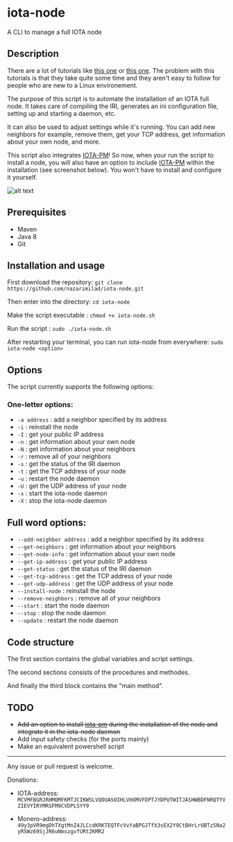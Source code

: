 # iota-node
A CLI to manage a full IOTA node

## Description

There are a lot of tutorials like [this one](https://www.simform.com/iota-iiot-tutorial-part-2/) or [this one](https://forum.helloiota.com/2424/Setting-up-a-VPS-IOTA-Full-Node-from-scratch). The problem with this tutorials is that they take quite some time and they aren't easy to follow for people who are new to a Linux environement.

The purpose of this script is to automate the installation of an IOTA full node. It takes care of compiling the IRI, generates an ini configuration file, setting up and starting a daemon, etc.

It can also be used to adjust settings while it's running. You can add new neighbors for example, remove them, get your TCP address, get information about your own node, and more.

This script also integrates [IOTA-PM](https://github.com/akashgoswami/ipm)! So now, when your run the script to install a node, you will also have an option to include [IOTA-PM](https://github.com/akashgoswami/ipm) within the installation (see screenshot below). You won't have to install and configure it yourself.

![alt text](https://i.imgur.com/BDhVs35.png "Terminal screenshot")

## Prerequisites

* Maven
* Java 8
* Git

## Installation and usage

First download the repository: `git clone https://github.com/nazarimilad/iota-node.git`

Then enter into the directory: `cd iota-node`

Make the script executable   : `chmod +x iota-node.sh`

Run the script               : `sudo ./iota-node.sh`

After restarting your terminal, you can run iota-node from everywhere: `sudo iota-node <option>`

## Options
The script currently supports the following options:

### One-letter options:

* `-a address` : add a neighbor specified by its address
* `-i` : reinstall the node
* `-I` : get your public IP address
* `-n` : get information about your own node
* `-N` : get information about your neighbors
* `-r` : remove all of your neighbors
* `-s` : get the status of the IRI daemon
* `-t` : get the TCP address of your node
* `-u` : restart the node daemon
* `-U` : get the UDP address of your node
* `-x` : start the iota-node daemon
* `-X` : stop the iota-node daemon

## Full word options:

* `--add-neighbor address` : add a neighbor specified by its address 
* `--get-neighbors` : get information about your neighbors
* `--get-node-info` : get information about your own node
* `--get-ip-address` : get your public IP address
* `--get-status` : get the status of the IRI daemon
* `--get-tcp-address` : get the TCP address of your node
* `--get-udp-address` : get the UDP address of your node
* `--install-node` : reinstall the node
* `--remove-neighbors` : remove all of your neighbors
* `--start` : start the node daemon
* `--stop` : stop the node daemon
* `--update` : restart the node daemon

## Code structure 

The first section contains the global variables and script settings.

The second sections consists of the procedures and methodes.

And finally the third block contains the "main method".

## TODO

* ~~Add an option to install [iota-pm](https://github.com/akashgoswami/ipm) during the installation of the node and integrate it in the iota-node daemon~~
* Add input safety checks (for the ports mainly)
* Make an equivalent powershell script

---

Any issue or pull request is welcome.

Donations: 

* IOTA-address: `MCVMFBGRJRHMOMFKMTJCIKWSLVQOUASOIHLVHXMVFDPTJYDPUTWITJASHWBDFNRQTYVZIEVYIRYMRSFM9CVDPLSYY9`

* Monero-address: `49y3pVR9mgDhTXgtMnZ4JLCcdKRKTEQTFcVvYaBPGJTfX3sEX2Y9CtBHrLrUBTzSNa2yRSWz69SjJR6uNmszgvfURt2KMR2`
